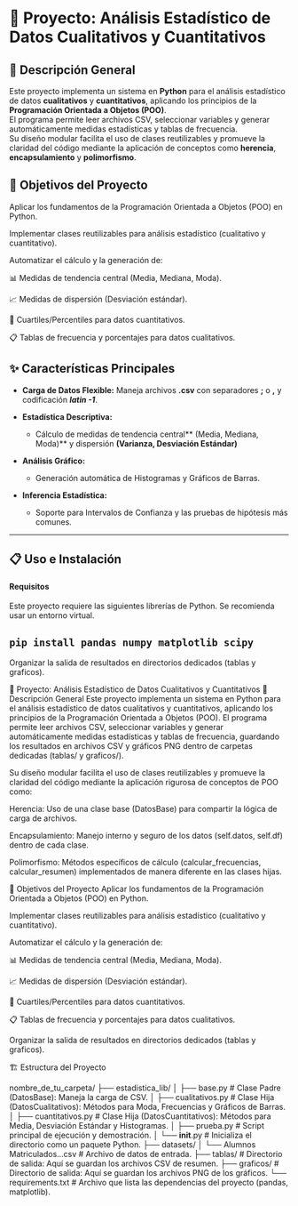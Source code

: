 # 🧮 Proyecto: Análisis Estadístico de Datos Cualitativos y Cuantitativos

## 📘 Descripción General
Este proyecto implementa un sistema en **Python** para el análisis estadístico de datos **cualitativos** y **cuantitativos**, aplicando los principios de la **Programación Orientada a Objetos (POO)**.  
El programa permite leer archivos CSV, seleccionar variables y generar automáticamente medidas estadísticas y tablas de frecuencia.  
Su diseño modular facilita el uso de clases reutilizables y promueve la claridad del código mediante la aplicación de conceptos como **herencia**, **encapsulamiento** y **polimorfismo**.  

## 🧠 Objetivos del Proyecto
Aplicar los fundamentos de la Programación Orientada a Objetos (POO) en Python.

Implementar clases reutilizables para análisis estadístico (cualitativo y cuantitativo).

Automatizar el cálculo y la generación de:

📊 Medidas de tendencia central (Media, Mediana, Moda).

📈 Medidas de dispersión (Desviación estándar).

🔢 Cuartiles/Percentiles para datos cuantitativos.

📋 Tablas de frecuencia y porcentajes para datos cualitativos.

  
  
## ✨ Características Principales
- **Carga de Datos Flexible:** Maneja archivos **.csv** con separadores **;** o **,** y codificación ***latin -1***.
- **Estadística Descriptiva:** 
  -  Cálculo de medidas de tendencia central** (Media, Mediana, Moda)** y    dispersión **(Varianza, Desviación Estándar)**

- **Análisis Gráfico:**
	- Generación automática de Histogramas y Gráficos de Barras.

- **Inferencia Estadística:**
	- Soporte para Intervalos de Confianza y las pruebas de hipótesis más comunes.
---
## 📋 Uso e Instalación
#### **Requisitos**
Este proyecto requiere las siguientes librerías de Python. Se recomienda usar un entorno virtual.

`pip install pandas numpy matplotlib scipy`  
---
Organizar la salida de resultados en directorios dedicados (tablas y graficos).


🧮 Proyecto: Análisis Estadístico de Datos Cualitativos y Cuantitativos
📘 Descripción General
Este proyecto implementa un sistema en Python para el análisis estadístico de datos cualitativos y cuantitativos, aplicando los principios de la Programación Orientada a Objetos (POO).
El programa permite leer archivos CSV, seleccionar variables y generar automáticamente medidas estadísticas y tablas de frecuencia, guardando los resultados en archivos CSV y gráficos PNG dentro de carpetas dedicadas (tablas/ y graficos/).

Su diseño modular facilita el uso de clases reutilizables y promueve la claridad del código mediante la aplicación rigurosa de conceptos de POO como:

Herencia: Uso de una clase base (DatosBase) para compartir la lógica de carga de archivos.

Encapsulamiento: Manejo interno y seguro de los datos (self.datos, self.df) dentro de cada clase.

Polimorfismo: Métodos específicos de cálculo (calcular_frecuencias, calcular_resumen) implementados de manera diferente en las clases hijas.

🧠 Objetivos del Proyecto
Aplicar los fundamentos de la Programación Orientada a Objetos (POO) en Python.

Implementar clases reutilizables para análisis estadístico (cualitativo y cuantitativo).

Automatizar el cálculo y la generación de:

📊 Medidas de tendencia central (Media, Mediana, Moda).

📈 Medidas de dispersión (Desviación estándar).

🔢 Cuartiles/Percentiles para datos cuantitativos.

📋 Tablas de frecuencia y porcentajes para datos cualitativos.

Organizar la salida de resultados en directorios dedicados (tablas y graficos).

🏗️ Estructura del Proyecto

nombre_de_tu_carpeta/
├── estadistica_lib/
│   ├── base.py                 # Clase Padre (DatosBase): Maneja la carga de CSV.
│   ├── cualitativos.py         # Clase Hija (DatosCualitativos): Métodos para Moda, Frecuencias y Gráficos de Barras.
│   ├── cuantitativos.py        # Clase Hija (DatosCuantitativos): Métodos para Media, Desviación Estándar y Histogramas.
│   ├── prueba.py               # Script principal de ejecución y demostración.
│   └── __init__.py             # Inicializa el directorio como un paquete Python.
├── datasets/
│   └── Alumnos Matriculados...csv  # Archivo de datos de entrada.
├── tablas/                     # Directorio de salida: Aquí se guardan los archivos CSV de resumen.
├── graficos/                   # Directorio de salida: Aquí se guardan los archivos PNG de los gráficos.
└── requirements.txt            # Archivo que lista las dependencias del proyecto (pandas, matplotlib).
